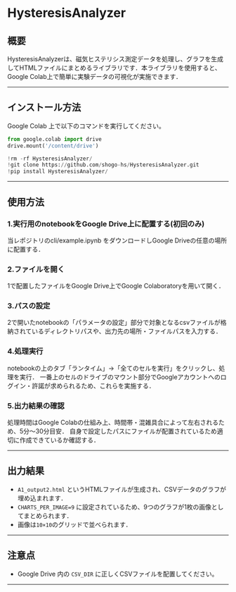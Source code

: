 # HysteresisAnalyzer

## 概要
HysteresisAnalyzerは、磁気ヒステリシス測定データを処理し、グラフを生成してHTMLファイルにまとめるライブラリです．本ライブラリを使用すると、Google Colab上で簡単に実験データの可視化が実施できます．

---

## インストール方法
Google Colab 上で以下のコマンドを実行してください。

```python
from google.colab import drive
drive.mount('/content/drive')

!rm -rf HysteresisAnalyzer/
!git clone https://github.com/shogo-hs/HysteresisAnalyzer.git
!pip install HysteresisAnalyzer/
```

---

## 使用方法

### 1.実行用のnotebookをGoogle Drive上に配置する(初回のみ)
当レポジトリのcli/example.ipynb をダウンロードしGoogle Driveの任意の場所に配置する．

### 2.ファイルを開く
1で配置したファイルをGoogle Drive上でGoogle Colaboratoryを用いて開く．

### 3.パスの設定
2で開いたnotebookの「パラメータの設定」部分で対象となるcsvファイルが格納されているディレクトリパスや、出力先の場所・ファイルパスを入力する．

### 4.処理実行
notebookの上のタブ「ランタイム」→「全てのセルを実行」をクリックし、処理を実行．
一番上のセルのドライブのマウント部分でGoogleアカウントへのログイン・許諾が求められるため、これらを実施する．

### 5.出力結果の確認
処理時間はGoogle Colabの仕組み上、時間帯・混雑具合によって左右されるため、5分〜30分目安．
自身で設定したパスにファイルが配置されているため適切に作成できているか確認する．

---

## 出力結果
- `A1_output2.html` というHTMLファイルが生成され、CSVデータのグラフが埋め込まれます．
- `CHARTS_PER_IMAGE=9` に設定されているため、9つのグラフが1枚の画像としてまとめられます．
- 画像は`10×10`のグリッドで並べられます．

---

## 注意点
- Google Drive 内の `CSV_DIR` に正しくCSVファイルを配置してください。

---
